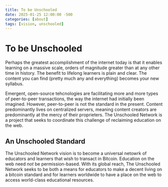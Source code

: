 ```yaml
---
title: To be Unschooled
date: 2025-01-25 12:00:00 -500
categories: [about]
tags: [vision, unschooled]
---
```


# To be Unschooled

Perhaps the greatest accomplishment of the internet today is that it enables learning on a massive scale, orders of magnitude greater than at any other time in history. The benefit to lifelong learners is plain and clear. The content you can find (pretty much any and everything) becomes your new syllabus.

Emergent, open-source tehcnologies are facilitating more and more types of peer-to-peer transactions, the way the internet had initially been imagined. However, peer-to-peer is not the standard in the present. Content predominantly lives on centralized servers, meaning content creators are predominantly at the mercy of their proprieters. The Unschooled Network is a project that seeks to coordinate this challenge of reclaiming education on the web.

## An Unschooled Standard

The Unschooled Network vision is to become a universal netowrk of educators and learners that wish to transact in Bitcoin. Education on the web need _not_ be permission-based. With its global reach, The Unschooled Network seeks to be both a means for educators to make a decent living on a bitcoin standard and for learners worldwide to have a place on the web to access world-class educational resources.
